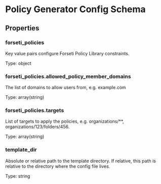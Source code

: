 # Policy Generator Config Schema

<!-- These files are auto generated -->

## Properties

### forseti_policies

Key value pairs configure Forseti Policy Library constraints.

Type: object

### forseti_policies.allowed_policy_member_domains

The list of domains to allow users from, e.g. example.com

Type: array(string)

### forseti_policies.targets

List of targets to apply the policies, e.g. organizations/**,
organizations/123/folders/456.

Type: array(string)

### template_dir

Absolute or relative path to the template directory. If relative, this path
is relative to the directory where the config file lives.

Type: string
